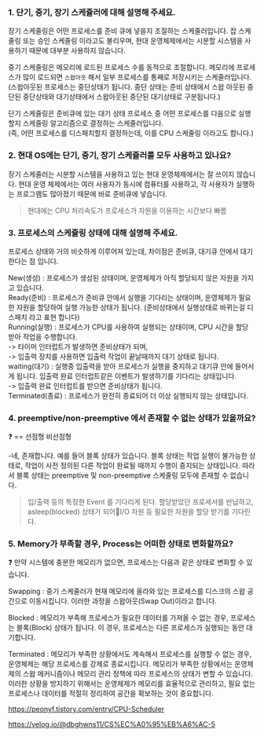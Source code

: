 ### 1. 단기, 중기, 장기 스케쥴러에 대해 설명해 주세요.

장기 스케줄링은 어떤 프로세스를 준비 큐에 넣을지 조절하는 스케줄러입니다. 
잡 스케줄링 또는 승인 스케줄링 이라고도 불리우며, 현대 운영체제에서는 시분할 시스템을 사용하기 때문에 대부분 사용하지 않습니다.  
  
중기 스케줄링은 메모리에 로드된 프로세스 수를 동적으로 조절합니다. 메모리에 프로세스가 많이 로드되면 `스왑아웃` 해서 일부 프로세스를 통째로 저장시키는 스케줄러입니다.  
(스왑아웃된 프로세스는 중단상태가 됩니다. 중단 상태는 준비 상태에서 스왑 아웃된 중단된 중단상태와 대기상태에서 스왑아웃된 중단된 대기상태로 구분됩니다.)
  
단기 스케줄링은 준비큐에 있는 대기 상태 프로세스 중 어떤 프로세스를 다음으로 실행할지 스케줄링 알고리즘으로 결정하는 스케줄러입니다.  
(즉, 어떤 프로세스를 디스패치할지 결정하는데, 이를 CPU 스케줄링 이라고도 합니다.)

### 2. 현대 OS에는 단기, 중기, 장기 스케쥴러를 모두 사용하고 있나요?

장기 스케줄러는 시분할 시스템을 사용하고 있는 현대 운영체제에서는 잘 쓰이지 않습니다.
현대 운영 체제에서는 여러 사용자가 동시에 컴퓨터를 사용하고, 각 사용자가 실행하는 프로그램도 많아졌기 때문에 바로 준비큐에 넣습니다.

> 현대에는 CPU 처리속도가 프로세스가 자원을 이용하는 시간보다 빠름

### 3. 프로세스의 스케쥴링 상태에 대해 설명해 주세요.

프로세스 상태와 거의 비슷하게 이루어져 있는데, 차이점은 준비큐, 대기큐 안에서 대기한다는 점 입니다.

New(생성) : 프로세스가 생성된 상태이며, 운영체제가 아직 할당되지 않은 자원을 가지고 있습니다.  
Ready(준비) : 프로세스가 준비큐 안에서 실행을 기다리는 상태이며, 운영체제가 필요한 자원을 할당하여 실행 가능한 상태가 됩니다. (준비상태에서 실행상태로 바뀌는걸 디스패치 라고 표현 합니다)  
Running(실행) : 프로세스가 CPU를 사용하여 실행되는 상태이며, CPU 시간을 할당 받아 작업을 수행합니다.  
-> 타이머 인터럽트가 발생하면 준비상태가 되며,    
-> 입출력 장치를 사용하면 입출력 작업이 끝날때까지 대기 상태로 됩니다.   
waiting(대기) : 실행중 입출력을 받아 프로세스가 실행을 중지하고 대기큐 안에 들어서게 됩니다. 입출력 완료 인터럽트같은 이벤트가 발생하기를 기다리는 상태입니다.  
-> 입출력 완료 인터럽트를 받으면 준비상태가 됩니다.  
Terminated(종료) : 프로세스가 완전히 종료되어 더 이상 실행되지 않는 상태입니다.  

### 4. preemptive/non-preemptive 에서 존재할 수 없는 상태가 있을까요?
❓
== 선점형 비선점형 

-네, 존재합니다. 예를 들어 블록 상태가 있습니다. 블록 상태는 작업 실행이 불가능한 상태로, 작업이 사전 정의된 다른 작업이 완료될 때까지 수행이 중지되는 상태입니다. 
따라서 블록 상태는 preemptive 및 non-preemptive 스케줄링 모두에 존재할 수 없습니다.

> 입/출력 등의 특정한 Event 를 기다리게 된다. 할당받았던 프로세서를 반납하고, asleep(blocked) 상태가 되어I/O 자원 등 필요한 자원을 할당 받기를 기다린다.

### 5. Memory가 부족할 경우, Process는 어떠한 상태로 변화할까요?
❓
만약 시스템에 충분한 메모리가 없으면, 프로세스는 다음과 같은 상태로 변화할 수 있습니다.

Swapping : 중기 스케줄러가 현재 메모리에 올라와 있는 프로세스를 디스크의 스왑 공간으로 이동시킵니다. 
이러한 과정을 스왑아웃(Swap Out)이라고 합니다.

Blocked : 메모리가 부족해 프로세스가 필요한 데이터를 가져올 수 없는 경우, 
프로세스는 블록(Block) 상태가 됩니다. 이 경우, 프로세스는 다른 프로세스가 실행되는 동안 대기합니다.

Terminated : 메모리가 부족한 상황에서도 계속해서 프로세스를 실행할 수 없는 경우, 운영체제는 해당 프로세스를 강제로 종료시킵니다.
메모리가 부족한 상황에서는 운영체제의 스왑 메커니즘이나 메모리 관리 정책에 따라 프로세스의 상태가 변할 수 있습니다. 
이러한 상황을 방지하기 위해서는 운영체제가 메모리를 효율적으로 관리하고, 필요 없는 프로세스나 데이터를 적절히 정리하여 공간을 확보하는 것이 중요합니다.

https://peonyf.tistory.com/entry/CPU-Scheduler

https://velog.io/@dbghwns11/CS%EC%A0%95%EB%A6%AC-5
